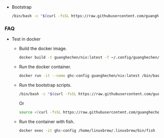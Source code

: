 * Bootstrap

  ```bash
  /bin/bash -c "$(curl -fsSL https://raw.githubusercontent.com/guanghechen/config/refs/heads/guanghechen/nix/setup.sh)"
  ```

### FAQ

* Test in docker

  - Build the docker image.

    ```bash
    docker build -t guanghechen/nix:latest -f ~/.config/guanghechen/nix/Dockerfile ~/.config/guanghechen/nix
    ```

  - Run the docker container.

    ```bash
    docker run -it --name ghc-config guanghechen/nix:latest /bin/bash
    ```

  - Run the bootstrap scripts.

    ```bash
    /bin/bash -c "$(curl -fsSL https://raw.githubusercontent.com/guanghechen/config/refs/heads/guanghechen/nix/setup.sh)"
    ```

    Or

    ```bash
    source <(curl -fsSL https://raw.githubusercontent.com/guanghechen/config/refs/heads/guanghechen/nix/setup.sh)
    ```

  - Run the container with fish.

    ```bash
    docker exec -it ghc-config /home/linuxbrew/.linuxbrew/bin/fish
    ```
